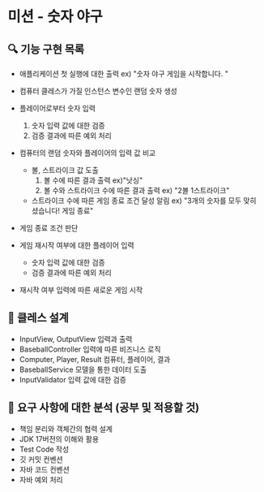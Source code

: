 # 미션 - 숫자 야구


## 🔍 기능 구현 목록
- 애플리케이션 첫 실행에 대한 출력 ex) "숫자 야구 게임을 시작합니다.
  "
- 컴퓨터 클레스가 가질 인스턴스 변수인 랜덤 숫자 생성
- 플레이어로부터 숫자 입력
  1. 숫자 입력 값에 대한 검증 
  2. 검증 결과에 따른 예외 처리 
- 컴퓨터의 랜덤 숫자와 플레이어의 입력 값 비교
  - 볼, 스트라이크 값 도출
       1. 볼 수에 따른 결과 출력 ex)"낫싱"
       2. 볼 수와 스트라이크 수에 따른 결과 출력 ex) "2볼 1스트라이크"
  - 스트라이크 수에 따른 게임 종료 조건 달성 알림 ex) "3개의 숫자를 모두 맞히셨습니다! 게임 종료"

- 게임 종료 조건 판단 
- 게임 재시작 여부에 대한 플레이어 입력 
  - 숫자 입력 값에 대한 검증
  - 검증 결과에 따른 예외 처리
- 재시작 여부 입력에 따른 새로운 게임 시작 

## 📒 클레스 설계 
- InputView, OutputView 입력과 출력
- BaseballController 입력에 따른 비즈니스 로직 
- Computer, Player, Result 컴퓨터, 플레이어, 결과 
- BaseballService 모델을 통한 데이터 도출 
- InputValidator 입력 값에 대한 검증 

## 🤔 요구 사항에 대한 분석 (공부 및 적용할 것) 
- 책임 분리와 객체간의 협력 설계 
- JDK 17버전의 이해와 활용 
- Test Code 작성 
- 깃 커밋 컨벤션 
- 자바 코드 컨벤션 
- 자바 예외 처리 


